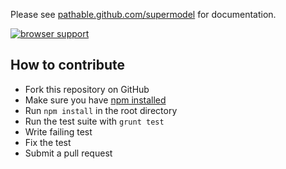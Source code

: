 Please see [pathable.github.com/supermodel][supermodel] for documentation.

[![browser support](https://ci.testling.com/pathable/supermodel.png)][ci]

[supermodel]: http://pathable.github.com/supermodel
[ci]: https://ci.testling.com/pathable/supermodel


## How to contribute

* Fork this repository on GitHub
* Make sure you have [npm installed](https://www.npmjs.org/)
* Run `npm install` in the root directory
* Run the test suite with `grunt test`
* Write failing test
* Fix the test
* Submit a pull request
